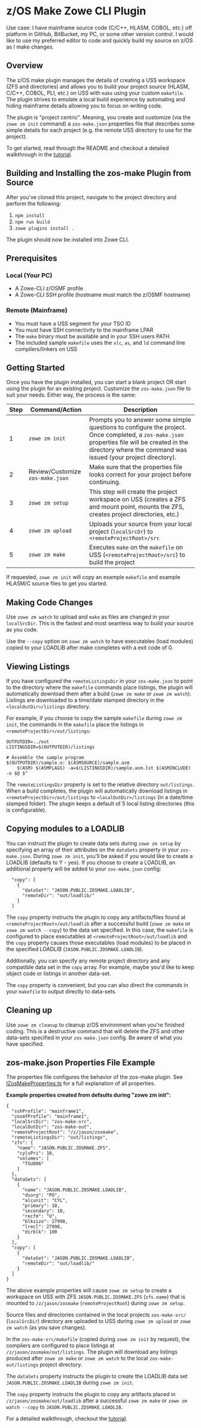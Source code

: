 # z/OS Make Zowe CLI Plugin

Use case: I have mainframe source code (C/C++, HLASM, COBOL, etc.) off platform in GitHub, BitBucket, my PC, or some other version control. I would like to use my preferred editor to code and quickly build my source on z/OS as I make changes. 

## Overview

The z/OS make plugin manages the details of creating a USS workspace (ZFS and directories) and allows you to build your project source (HLASM, C/C++, COBOL, PLI, etc.) on USS with `make` using your custom `makefile`. The plugin strives to emulate a local build experience by automating and hiding mainframe details allowing you to focus on writing code. 

The plugin is "project centric". Meaning, you create and customize (via the `zowe zm init` command) a `zos-make.json` properties file that describes some simple details for each project (e.g. the remote USS directory to use for the project).

To get started, read through the README and checkout a detailed walkthrough in the [tutorial](./docs/tutorial.md).

## Building and Installing the zos-make Plugin from Source
After you've cloned this project, navigate to the project directory and perform the following:
1. `npm install`
2. `npm run build`
3. `zowe plugins install .` 

The plugin should now be installed into Zowe CLI.

## Prerequisites
### Local (Your PC)
- A Zowe-CLI z/OSMF profile
- A Zowe-CLI SSH profile (hostname must match the z/OSMF hostname)
### Remote (Mainframe)
- You must have a USS segment for your TSO ID
- You must have SSH connectivity to the mainframe LPAR
- The `make` binary must be available and in your SSH users PATH 
- The included sample `makefile` uses the `xlc`, `as`, and `ld` command line compilers/linkers on USS

## Getting Started
Once you have the plugin installed, you can start a blank project OR start using the plugin for an existing project. Customize the `zos-make.json` file to suit your needs. Either way, the process is the same: 

Step | Command/Action | Description
---|---|---
1 | `zowe zm init` | Prompts you to answer some simple questions to configure the project. Once completed, a `zos-make.json` properties file will be created in the directory where the command was issued (your project directory). 
2 | Review/Customize `zos-make.json` | Make sure that the properties file looks correct for your project before continuing. 
3 | `zowe zm setup` | This step will create the project workspace on USS (creates a ZFS and mount point, mounts the ZFS, creates project directories, etc.)
4 | `zowe zm upload` | Uploads your source from your local project (`localSrcDr`) to `<remoteProjectRoot>/src`
5 | `zowe zm make` | Executes `make` on the `makefile` on USS (`<remoteProjectRoot>/src`) to build the project

If requested, `zowe zm init` will copy an example `makefile` and example HLASM/C source files to get you started.

## Making Code Changes

Use `zowe zm watch` to upload and `make` as files are changed in your `localSrcDir`. This is the fastest and most seamless way to build your source as you code.

Use the `--copy` option on `zowe zm watch` to have executables (load modules) copied to your LOADLIB after make completes with a exit code of 0.

## Viewing Listings
If you have configured the `remoteListingsDir` in your `zos-make.json` to point to the directory where the `makefile` commands place listings, the plugin will automatically download them after a build (`zowe zm make` or `zowe zm watch`). Listings are downloaded to a time/date stamped directory in the `<localOutDir>/listings` directory. 

For example, if you choose to copy the sample `makefile` during `zowe zm init`, the commands in the `makefile` place the listings in `<remoteProjectDir>/out/listings`:
```
OUTPUTDIR=../out
LISTINGSDIR=$(OUTPUTDIR)/listings

# Assemble the sample program
$(OUTPUTDIR)/sample.o: $(ASMSOURCE)/sample.asm
	$(ASM) $(ASMFLAGS) -a=$(LISTINGSDIR)/sample.asm.lst $(ASMINCLUDE) -o $@ $^
```
The `remoteListingsDir` property is set to the relative directory `out/listings`. When a build completes, the plugin will automatically download listings in `<remoteProjectDir>/out/listings` to `<localOutDir>/listings` (in a date/time stamped folder). The plugin keeps a default of 5 local listing directories (this is configurable).

## Copying modules to a LOADLIB
You can instruct the plugin to create data sets during `zowe zm setup` by specifying an array of their attributes on the `dataSets` property in your `zos-make.json`. During `zowe zm init`, you'll be asked if you would like to create a LOADLIB (defaults to Y - yes). If you choose to create a LOADLIB, an additional property will be added to your `zos-make.json` config:
```
  "copy": [
    {
      "dataSet": "JASON.PUBLIC.ZOSMAKE.LOADLIB",
      "remoteDir": "out/loadlib/"
    }
  ]
```
The `copy` property instructs the plugin to copy any artifacts/files found at `<remoteProjectRoot>/out/loadlib` after a successful build (`zowe zm make` or `zowe zm watch --copy`) to the data set specified. In this case, the `makefile` is configured to place executables at `<remoteProjectRoot>/out/loadlib` and the `copy` property causes those executables (load modules) to be placed in the specified LOADLIB (`JASON.PUBLIC.ZOSMAKE.LOADLIB`).

Additionally, you can specify any remote project directory and any compatible data set in the `copy` array. For example, maybe you'd like to keep object code or listings in another data-set. 

The `copy` property is convenient, but you can also direct the commands in your `makefile` to output directly to data-sets. 

## Cleaning up 

Use `zowe zm cleanup` to cleanup z/OS environment when you're finished coding. This is a destructive command that will delete the ZFS and other data-sets specified in your `zos-make.json` config. Be aware of what you have specified. 

## zos-make.json Properties File Example

The properties file configures the behavior of the zos-make plugin. See [IZosMakeProperties.ts](src/api/interfaces/IZosMakeProperties.ts) for a full explanation of all properties.

**Example properties created from defaults during "zowe zm init":**
```
{
  "sshProfile": "mainframe1",
  "zosmfProfile": "mainframe1",
  "localSrcDir": "zos-make-src",
  "localOutDir": "zos-make-out",
  "remoteProjectRoot": "/z/jason/zosmake",
  "remoteListingsDir": "out/listings",
  "zfs": {
    "name": "JASON.PUBLIC.ZOSMAKE.ZFS",
    "cylsPri": 10,
    "volumes": [
      "TSU006"
    ]
  },
  "dataSets": [
    {
      "name": "JASON.PUBLIC.ZOSMAKE.LOADLIB",
      "dsorg": "PO",
      "alcunit": "CYL",
      "primary": 10,
      "secondary": 10,
      "recfm": "U",
      "blksize": 27998,
      "lrecl": 27998,
      "dirblk": 100
    }
  ],
  "copy": [
    {
      "dataSet": "JASON.PUBLIC.ZOSMAKE.LOADLIB",
      "remoteDir": "out/loadlib/"
    }
  ]
}
```

The above example properties will cause `zowe zm setup` to create a workspace on USS with ZFS `JASON.PUBLIC.ZOSMAKE.ZFS` (`zfs.name`) that is mounted to `/z/jason/zosmake` (`remoteProjectRoot`) during `zowe zm setup`. 

Source files and directories contained in the local projects `zos-make-src/` (`localSrcDir`) directory are uploaded to USS during `zowe zm upload` or `zowe zm watch` (as you save changes). 

In the `zos-make-src/makefile` (copied during `zowe zm init` by request), the compilers are configured to place listings at `/z/jason/zosmake/out/listings`. The plugin will download any listings produced after `zowe zm make` or `zowe zm watch` to the local `zos-make-out/listings` project directory.

The `dataSets` property instructs the plugin to create the LOADLIB data set `JASON.PUBLIC.ZOSMAKE.LOADLIB` during `zowe zm init`. 

The `copy` property instructs the plugin to copy any artifacts placed in `/z/jason/zosmake/out/loadlib` after a successful `zowe zm make` or `zowe zm watch --copy` to `JASON.PUBLIC.ZOSMAKE.LOADLIB`.

For a detailed walkthrough, checkout the [tutorial](./docs/tutorial.md).
